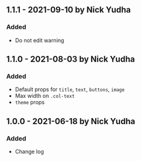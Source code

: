 ## 1.1.1 - 2021-09-10 by Nick Yudha

### Added

- Do not edit warning

## 1.1.0 - 2021-08-03 by Nick Yudha

### Added

- Default props for `title`, `text`, `buttons`, `image`
- Max width on `.col-text`
- `theme` props

## 1.0.0 - 2021-06-18 by Nick Yudha

### Added

- Change log
